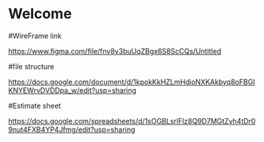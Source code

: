 # Welcome

#WireFrame link

https://www.figma.com/file/fnv8y3buUqZBgx6S8ScCQs/Untitled

#file structure

https://docs.google.com/document/d/1kpokKkHZLmHdioNXKAkbyq8oFBGIKNYEWrvDVDDpa_w/edit?usp=sharing

#Estimate sheet

https://docs.google.com/spreadsheets/d/1sOGBLsrlFlz8Q9D7MGtZyh4tDr09nut4FXB4YP4Jfmg/edit?usp=sharing
